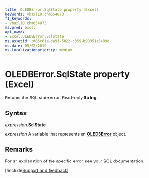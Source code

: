 ```yaml
---
title: OLEDBError.SqlState property (Excel)
keywords: vbaxl10.chm654073
f1_keywords:
- vbaxl10.chm654073
ms.prod: excel
api_name:
- Excel.OLEDBError.SqlState
ms.assetid: cd05c61a-da9f-5022-c359-b90351e6489d
ms.date: 05/02/2019
ms.localizationpriority: medium
---
```



# OLEDBError.SqlState property (Excel)

Returns the SQL state error. Read-only **String**.


## Syntax

_expression_.**SqlState**

_expression_ A variable that represents an **[OLEDBError](Excel.OLEDBError.md)** object.


## Remarks

For an explanation of the specific error, see your SQL documentation.




[!include[Support and feedback](~/includes/feedback-boilerplate.md)]